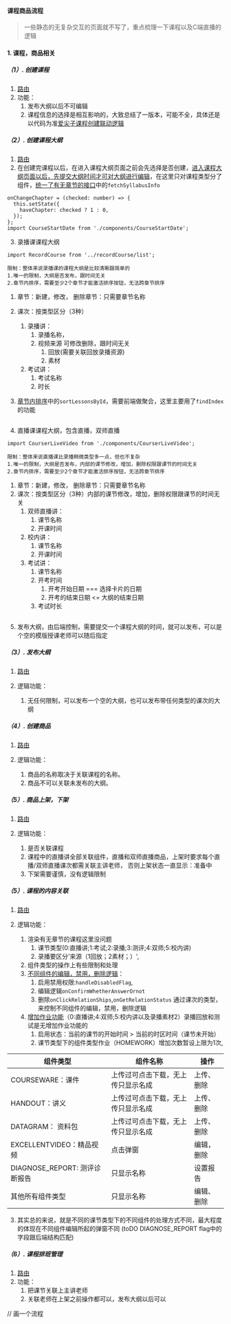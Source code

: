 #### 课程商品流程

> 一些静态的无复杂交互的页面就不写了，重点梳理一下课程以及C端直播的逻辑

#### 1. 课程，商品相关

##### （1）. 创建课程

   1. [路由](http://admin105.aijianzi.com/#/subjectSales/course-manage/detail)
   2. 功能：
      1. 发布大纲以后不可编辑
      2. 课程信息的选择是相互影响的，大致总结了一版本，可能不全，具体还是以代码为准[爱尖子课程创建联动逻辑](http://note.youdao.com/noteshare?id=f572c98bcbaeae8dd5e09f7245bfed18)


##### （2）. 创建课程大纲

   1. [路由](http://admin105.aijianzi.com/#/subjectSales/course-manage/course?courseId=1023&syllabusId=1027&watchType=1)
   2. 在创建完课程以后，在进入课程大纲页面之前会先选择是否创建，[进入课程大纲页面以后，先提交大纲时间才可对大纲进行编辑](http://39.107.98.122:8090/aijianzi/FE/manageside/AiJianZiPlatform/blob/inner_test/src/pages/SubjectSales/CourseManage/Syllabus/components/CourseStartDate.tsx)，在这里只对课程类型分了组件，[统一了有无章节的接口](http://39.107.98.122:8090/aijianzi/FE/manageside/AiJianZiPlatform/blob/master/src/models/SubjectSales/allCourseManage.js)中的`fetchSyllabusInfo`
  ```
  onChangeChapter = (checked: number) => {
    this.setState({
      haveChapter: checked ? 1 : 0,
    });
  };
  import CourseStartDate from './components/CourseStartDate';

  ```
   3. 录播课课程大纲
```
import RecordCourse from '../recordCourse/list';
```
    限制：整体来说录播课的课程大纲是比较清晰跟简单的
    1.唯一的限制，大纲是否发布，跟时间无关
    2.章节内排序，需要至少2个章节才能激活排序按钮，无法跨章节排序

  1. 章节：新建，修改， 删除章节：只需要章节名称
  2. 课次：按类型区分（3种）
      1. 录播讲：
            1. 录播名称，
            2. 视频来源 可修改删除，跟时间无关
               1. 回放(需要关联回放录播资源)
               2. 素材
      2. 考试讲：
           1. 考试名称
           2. 时长

   3. [章节内排序](http://39.107.98.122:8090/aijianzi/FE/manageside/AiJianZiPlatform/blob/inner_test/src/pages/SubjectSales/CourseManage/Syllabus/index.tsx)中的`sortLessonsById`，需要前端做聚合，这里主要用了`findIndex`的功能
```

```

  4. 直播课课程大纲，包含直播，双师直播
```
import CourserLiveVideo from './components/CourserLiveVideo';
```
    限制：整体来说直播课比录播稍微类型多一点，但也不复杂
    1.唯一的限制，大纲是否发布，内部的课节修改，增加，删除权限跟课节的时间无关
    2.章节内排序，需要至少2个章节才能激活排序按钮，无法跨章节排序

  1. 章节：新建，修改， 删除章节：只需要章节名称
  2. 课次：按类型区分（3种）内部的课节修改，增加，删除权限跟课节的时间无关
      1. 双师直播讲：
            1. 课节名称
            2. 开课时间
      2. 校内讲：
            1. 课节名称
            2. 开课时间
      3. 考试讲：
            1. 课节名称
            2. 开考时间
               1. 开考开始日期 === 选择卡片的日期 
               2. 开考的结束日期 <= 大纲的结束日期
            3. 考试时长
 ```
 ```
   5. 发布大纲，由后端控制，需要提交一个课程大纲的时间，就可以发布，可以是个空的模版授课老师可以随后指定

##### （3）. 发布大纲

   1. [路由](http://admin105.aijianzi.com/#/subjectSales/course-manage/list)
   
   2. 逻辑功能：
      1. 无任何限制，可以发布一个空的大纲，也可以发布带任何类型的课次的大纲


##### （4）. 创建商品

   1. [路由](http://admin105.aijianzi.com/#/subjectSales/commodity-course/detail)
   
   2. 逻辑功能：
      1. 商品的名称取决于关联课程的名称。
      2. 商品不可以关联未发布的大纲。

##### （5）. 商品上架，下架

   1. [路由](http://admin105.aijianzi.com/#/subjectSales/commodity-course/list)
   
   2. 逻辑功能：
      1. 是否关联课程
      2. 课程中的直播讲全部关联组件，直播和双师直播商品，上架时要求每个直播/双师直播课次都需关联主讲老师， 否则上架状态一直显示：准备中
      3. 下架需要谨慎，没有逻辑限制


##### （5）. 课程的内容关联
   1. [路由](http://admin105.aijianzi.com/#/teachResearch/lesson-connect/detail?courseId=1024)
   
   2. 逻辑功能：
      1. 渲染有无章节的课程这里没问题
         1. 课节类型(0:直播讲;1:考试;2:录播;3:测评;4:双师;5:校内讲)
         2. 录播要区分'来源（1回放；2素材；）',
      2. 组件类型的操作上有些限制和处理
      3. [不同组件的编辑，禁用，删除逻辑](http://39.107.98.122:8090/aijianzi/FE/manageside/AiJianZiPlatform/blob/inner_test/src/pages/TeachResearch/ContentConnect/lesson-connect-detail.js)：
         1. 启用禁用权限:`handleDisabledFlag`,
         2. 编辑逻辑`onConfirmWhetherAnswerOrnot`
         3. 删除`onClickRelationShips`,`onGetRelationStatus`
         通过课次的类型，来控制不同组件的编辑，禁用，删除逻辑
      4. [增加作业功能](http://39.107.98.122:8090/aijianzi/FE/manageside/AiJianZiPlatform/blob/inner_test/src/pages/TeachResearch/ContentConnect/lesson-connect-detail.js)（0:直播讲;4:双师;5:校内讲以及录播素材2）录播回放和测试是无增加作业功能的
         1. 启用状态：当前的课节的开始时间 > 当前的时区时间（课节未开始）
         2. 课节类型下的组件类型作业（HOMEWORK）增加次数暂设上限为1次,

|组件类型 | 组件名称 | 操作|
|---|---|--
|COURSEWARE：课件|上传过可点击下载，无上传只显示名成|上传、删除|
| HANDOUT：讲义|上传过可点击下载，无上传只显示名成|上传、删除|
|DATAGRAM： 资料包|上传过可点击下载，无上传只显示名成| 上传、删除|
|EXCELLENTVIDEO：精品视频|点击弹窗|编辑，删除|
|DIAGNOSE_REPORT: 测评诊断报告| 只显示名称|设置报告
|其他所有组件类型|只显示名称| 编辑、删除|
   3. 其实总的来说，就是不同的课节类型下的不同组件的处理方式不同，最大程度的体现在不同组件编辑所起的弹窗不同
   (toDO DIAGNOSE_REPORT flag中的字段跟后端结构匹配)

##### （6）. 课程排班管理   
  1. [路由](http://admin105.aijianzi.com/#/teachingBack/schedule-manage/lession?syllabusId=1021)
  2. 功能：
     1. 把课节关联上主讲老师
     2. 关联老师在上架之前操作都可以，发布大纲以后可以
   





// 画一个流程